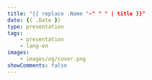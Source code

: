 ```yaml
---
title: "{{ replace .Name "-" " " | title }}"
date: {{ .Date }}
type: presentation
tags:
    - presentation
    - lang-en
images:
    - images/og/cover.png
showComments: false
---
```


